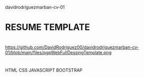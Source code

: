 davidrodriguezmarban-cv-01
#
# RESUME TEMPLATE 
#
https://github.com/DavidRodriguez00/davidrodriguezmarban-cv-01/blob/main/files/pgpWebFullDessingTemplate.png
#
 HTML CSS JAVASCRIPT BOOTSTRAP


